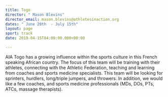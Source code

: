 ```yaml
---
title: Togo
director: " Mason Blevins"
director_email: mason.blevins@athletesinaction.org
dates: " June 28th  - July 15th"
layout: page
sport: track
date: 2019-04-15T04:00:00.000+00:00

---
```

AIA Togo has a growing influence within the sports culture in this French speaking African country. The focus of this team will be training with their athletes, connecting with the Athletic Federation, teaching and learning from coaches and sports medicine specialists. This team will be looking for sprinters, hurdlers, long/triple jumpers, and throwers. In addition, we would like a few coaches, and sports medicine professionals (MDs, DOs, PTs, ATCs, massage therapists).
